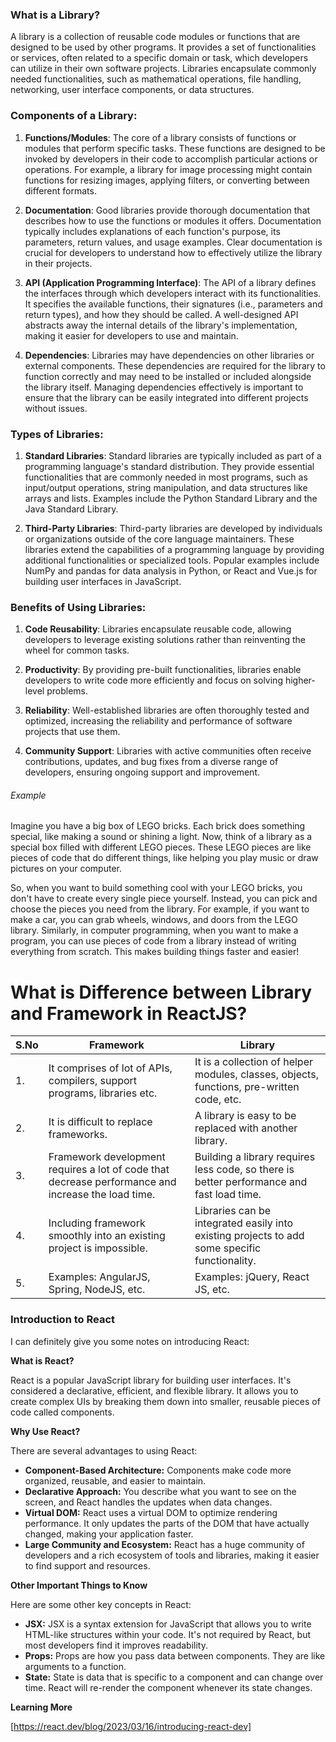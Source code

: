 ### What is a Library?

A library is a collection of reusable code modules or functions that are designed to be used by other programs. It provides a set of functionalities or services, often related to a specific domain or task, which developers can utilize in their own software projects. Libraries encapsulate commonly needed functionalities, such as mathematical operations, file handling, networking, user interface components, or data structures.

### Components of a Library:

1. **Functions/Modules**: The core of a library consists of functions or modules that perform specific tasks. These functions are designed to be invoked by developers in their code to accomplish particular actions or operations. For example, a library for image processing might contain functions for resizing images, applying filters, or converting between different formats.

2. **Documentation**: Good libraries provide thorough documentation that describes how to use the functions or modules it offers. Documentation typically includes explanations of each function's purpose, its parameters, return values, and usage examples. Clear documentation is crucial for developers to understand how to effectively utilize the library in their projects.

3. **API (Application Programming Interface)**: The API of a library defines the interfaces through which developers interact with its functionalities. It specifies the available functions, their signatures (i.e., parameters and return types), and how they should be called. A well-designed API abstracts away the internal details of the library's implementation, making it easier for developers to use and maintain.

4. **Dependencies**: Libraries may have dependencies on other libraries or external components. These dependencies are required for the library to function correctly and may need to be installed or included alongside the library itself. Managing dependencies effectively is important to ensure that the library can be easily integrated into different projects without issues.

### Types of Libraries:

1. **Standard Libraries**: Standard libraries are typically included as part of a programming language's standard distribution. They provide essential functionalities that are commonly needed in most programs, such as input/output operations, string manipulation, and data structures like arrays and lists. Examples include the Python Standard Library and the Java Standard Library.

2. **Third-Party Libraries**: Third-party libraries are developed by individuals or organizations outside of the core language maintainers. These libraries extend the capabilities of a programming language by providing additional functionalities or specialized tools. Popular examples include NumPy and pandas for data analysis in Python, or React and Vue.js for building user interfaces in JavaScript.

### Benefits of Using Libraries:

1. **Code Reusability**: Libraries encapsulate reusable code, allowing developers to leverage existing solutions rather than reinventing the wheel for common tasks.

2. **Productivity**: By providing pre-built functionalities, libraries enable developers to write code more efficiently and focus on solving higher-level problems.

3. **Reliability**: Well-established libraries are often thoroughly tested and optimized, increasing the reliability and performance of software projects that use them.

4. **Community Support**: Libraries with active communities often receive contributions, updates, and bug fixes from a diverse range of developers, ensuring ongoing support and improvement.


###### Example #########
Imagine you have a big box of LEGO bricks. Each brick does something special, like making a sound or shining a light. Now, think of a library as a special box filled with different LEGO pieces. These LEGO pieces are like pieces of code that do different things, like helping you play music or draw pictures on your computer.

So, when you want to build something cool with your LEGO bricks, you don't have to create every single piece yourself. Instead, you can pick and choose the pieces you need from the library. For example, if you want to make a car, you can grab wheels, windows, and doors from the LEGO library. Similarly, in computer programming, when you want to make a program, you can use pieces of code from a library instead of writing everything from scratch. This makes building things faster and easier!

# What is Difference between Library and Framework in ReactJS?

| S.No | Framework                                      | Library                                             |
|------|------------------------------------------------|-----------------------------------------------------|
| 1.   | It comprises of lot of APIs, compilers, support programs, libraries etc. | It is a collection of helper modules, classes, objects, functions, pre-written code, etc. |
| 2.   | It is difficult to replace frameworks.        | A library is easy to be replaced with another library. |
| 3.   | Framework development requires a lot of code that decrease performance and increase the load time. | Building a library requires less code, so there is better performance and fast load time. |
| 4.   | Including framework smoothly into an existing project is impossible. | Libraries can be integrated easily into existing projects to add some specific functionality. |
| 5.   | Examples: AngularJS, Spring, NodeJS, etc.     | Examples: jQuery, React JS, etc.                    |




### Introduction to React


I can definitely give you some notes on introducing React:

**What is React?**

React is a popular JavaScript library for building user interfaces. It's considered a  declarative, efficient, and flexible library. It allows you to create complex UIs by breaking them down into smaller, reusable pieces of code called components. 

**Why Use React?**

There are several advantages to using React:

- **Component-Based Architecture:**  Components make code more organized, reusable, and easier to maintain.
- **Declarative Approach:**  You describe what you want to see on the screen, and React handles the updates when data changes. 
- **Virtual DOM:** React uses a virtual DOM to optimize rendering performance. It only updates the parts of the DOM that have actually changed, making your application faster.
- **Large Community and Ecosystem:** React has a huge community of developers and a rich ecosystem of tools and libraries, making it easier to find support and resources.

**Other Important Things to Know**

Here are some other key concepts in React:

- **JSX:**  JSX is a syntax extension for JavaScript that allows you to write HTML-like structures within your code. It's not required by React, but most developers find it improves readability.
- **Props:**  Props are how you pass data between components. They are like arguments to a function.
- **State:**  State is data that is specific to a component and can change over time. React will re-render the component whenever its state changes.

**Learning More**

[https://react.dev/blog/2023/03/16/introducing-react-dev]

